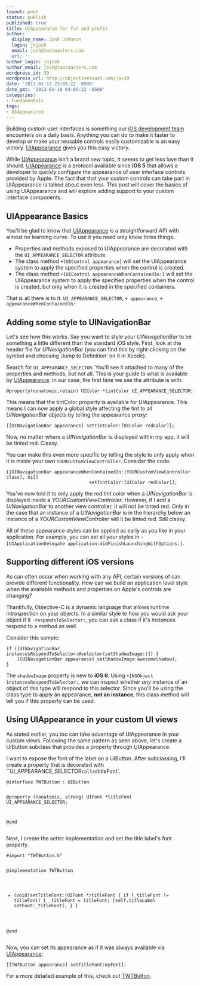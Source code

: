 ```yaml
---
layout: post
status: publish
published: true
title: UIAppearance for fun and profit
author:
  display_name: Josh Johnson
  login: jnjosh
  email: josh@twotoasters.com
  url: ''
author_login: jnjosh
author_email: josh@twotoasters.com
wordpress_id: 39
wordpress_url: http://objectivetoast.com/?p=39
date: '2013-01-17 23:05:22 -0500'
date_gmt: '2013-01-18 04:05:22 -0500'
categories:
- Fundamentals
tags:
- UIAppearance
---
```

<p>Building custom user interfaces is something our <a href="http://twotoasters.com">iOS development team</a> encounters on a daily basis. Anything you can do to make it faster to develop or make your reusable controls easily customizable is an easy victory. <a href="http://developer.apple.com/library/ios/#documentation/uikit/reference/UIAppearance_Protocol/Reference/Reference.html">UIAppearance</a> gives you this easy victory.</p>
<p>While <a href="http://developer.apple.com/library/ios/#documentation/uikit/reference/UIAppearance_Protocol/Reference/Reference.html">UIAppearance</a> isn't a brand new topic, it seems to get less love than it should. <a href="http://developer.apple.com/library/ios/#documentation/uikit/reference/UIAppearance_Protocol/Reference/Reference.html">UIAppearance</a> is a protocol available since <strong>iOS 5</strong> that allows a developer to quickly configure the appearance of user interface controls provided by Apple. The fact that that your custom controls can take part in UIAppearance is talked about even less. This post will cover the basics of using UIAppearance and will explore adding support to your custom interface components.</p>
<h2>UIAppearance Basics</h2>
<p>You'll be glad to know that <a href="http://developer.apple.com/library/ios/#documentation/uikit/reference/UIAppearance_Protocol/Reference/Reference.html">UIAppearance</a> is a straightforward API with almost no learning curve. To use it you need only know three things.</p>
<ul>
<li>Properties and methods exposed to UIAppearance are decorated with the <code>UI_APPEARANCE_SELECTOR</code> attribute.</li>
<li>The class method <code>+[UIControl appearance]</code> will set the UIAppearance system to apply the specified properties when the control is created.</li>
<li>The class method <code>+[UIControl appearanceWhenContainedIn:]</code> will set the UIAppearance system to apply the specified properties when the control is created, but only when it is created in the specified containers.</li>
</ul>
<p>That is all there is to it. <code>UI_APPEARANCE_SELECTOR</code>, <code>+ appearance</code>, <code>+ appearanceWhenContainedIn:</code></p>
<h2>Adding some style to UINavigationBar</h2>
<p>Let's see how this works. Say you want to style your <em>UINavigationBar</em> to be something a little different than the standard iOS style. First, look at the header file for <em>UINavigationBar</em> (you can find this by right-clicking on the symbol and choosing 'Jump to Definition' on it in Xcode).</p>
<p>Search for <code>UI_APPEARANCE_SELECTOR</code>. You'll see it attached to many of the properties and methods, but not all. This is your guide to what is available by <a href="http://developer.apple.com/library/ios/#documentation/uikit/reference/UIAppearance_Protocol/Reference/Reference.html">UIAppearance</a>. In our case, the first time we see the attribute is with:</p>
<pre><code>@property(nonatomic,retain) UIColor *tintColor UI_APPEARANCE_SELECTOR;
</code></pre>
<p>This means that the tintColor property is available for UIAppearance. This means I can now apply a global style affecting the tint to all <em>UINavigationBar</em> objects by telling the appearance proxy:</p>
<pre><code>[[UINavigationBar appearance] setTintColor:[UIColor redColor]];
</code></pre>
<p>Now, no matter where a <em>UINavigationBar</em> is displayed within my app, it will be tinted red. Classy.</p>
<p>You can make this even more specific by telling the style to only apply when it is inside your own <code>YOURCustomViewController</code>. Consider the code:</p>
<pre><code>[[UINavigationBar appearanceWhenContainedIn:[YOURCustomViewController class], nil]
                               setTintColor:[UIColor redColor]];
</code></pre>
<p>You've now told it to only apply the red tint color when a <em>UINavigationBar</em> is displayed inside a <em>YOURCustomViewController</em>. However, if I add a <em>UINavigationBar</em> to another view controller, it will not be tinted red. Only in the case that an instance of a <em>UINavigationBar</em> is in the hierarchy below an instance of a <em>YOURCustomViewController</em> will it be tinted red. Still classy.</p>
<p>All of these appearance styles can be applied as early as you like in your application. For example, you can set all your styles in <code>-[UIApplicationDelegate application:didFinishLaunchingWithOptions:]</code>.</p>
<h2>Supporting different iOS versions</h2>
<p>As can often occur when working with any API, certain versions of can provide different functionality. How can we build an application level style when the available methods and properties on Apple's controls are changing?</p>
<p>Thankfully, Objective-C is a dynamic language that allows runtime introspection on your objects. In a similar style to how you would ask your object if it <code>-respondsToSelector:</code>, you can ask a class if it's <em>instances</em> respond to a method as well.</p>
<p>Consider this sample:</p>
<pre><code>if ([UINavigationBar instancesRespondToSelector:@selector(setShadowImage:)]) {
    [[UINavigationBar appearance] setShadowImage:awesomeShadow];
}
</code></pre>
<p>The <code>shadowImage</code> property is new to <strong>iOS 6</strong>. Using <code>+[NSObject instancesRespondToSelector:</code>, we can inspect whether <em>any</em> instance of an object of this type will respond to this selector. Since you'll be using the class type to apply an appearance, <strong>not an instance</strong>, this class method will tell you if this property can be used.</p>
<h2>Using UIAppearance in your custom UI views</h2>
<p>As stated earlier, you too can take advantage of UIAppearance in your custom views. Following the same pattern as seen above, let's create a UIButton subclass that provides a property through UIAppearance.</p>
<p>I want to expose the font of the label on a UIButton. After subclassing, I'll create a property that is decorated with ``UI_APPEARANCE_SELECTOR<code>called</code>titleFont`.</p>
<pre><code>@interface TWTButton : UIButton

@property (nonatomic, strong) UIFont *titleFont UI_APPEARANCE_SELECTOR;

@end
</code></pre>
<p>Next, I create the setter implementation and set the title label's font property.</p>
<pre><code>#import "TWTButton.h"

@implementation TWTButton

- (void)setTitleFont:(UIFont *)titleFont
{
    if (_titleFont != titleFont) {
        _titleFont = titleFont;
        [self.titleLabel setFont:_titleFont];
    }
}

@end
</code></pre>
<p>Now, you can set its appearance as if it was always available via <a href="http://developer.apple.com/library/ios/#documentation/uikit/reference/UIAppearance_Protocol/Reference/Reference.html">UIAppearance</a>:</p>
<pre><code>[[TWTButton appearance] setTitleFont:myFont];
</code></pre>
<p>For a more detailed example of this, check out <a href="https://gist.github.com/d20337095c696330460e">TWTButton</a>.</p>
